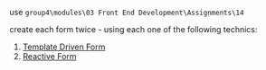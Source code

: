 <p>use <code>group4\modules\03 Front End Development\Assignments\14</code></p>
<p>create each form twice - using each one of the following technics:
<ol>
<li><a href="https://angular.io/guide/forms" target="_blank">Template Driven Form</a></li>
<li><a href="https://angular.io/guide/reactive-forms" target="_blank">Reactive Form</a></li>
</ol>
</p>